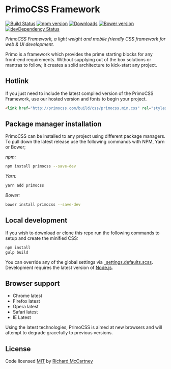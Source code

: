 # PrimoCSS Framework

[![Build Status](https://travis-ci.org/primocss/primocss.svg?branch=develop)](https://travis-ci.org/primocss/primocss)
[![npm version](https://badge.fury.io/js/primocss.svg)](http://badge.fury.io/js/primocss)
[![Downloads](http://img.shields.io/npm/dm/primocss.svg)](https://www.npmjs.com/package/primocss)
[![Bower version](https://badge.fury.io/bo/primocss.svg)](https://badge.fury.io/bo/primocss)
[![devDependency Status](https://david-dm.org/primocss/primocss/dev-status.svg)](https://david-dm.org/primocss/primocss#info=devDependencies)

*PrimoCSS Framework, a light weight and mobile friendly CSS framework for web & UI development.*

Primo is a framework which provides the prime starting blocks for any front-end requirements. Without supplying out of the box solutions or mantras to follow, it creates a solid architecture to kick-start any project.

## Hotlink

If you just need to include the latest compiled version of the PrimoCSS Framework, use our hosted version and fonts to begin your project.

``` html
<link href="http://primocss.com/build/css/primocss.min.css" rel="stylesheet" media="screen" type="text/css">
```

## Package manager installation

PrimoCSS can be installed to any project using different package managers. To pull down the latest release use the following commands with NPM, Yarn or Bower;

*npm:*

``` bash
npm install primocss --save-dev
```

*Yarn:*

``` bash
yarn add primocss
```

*Bower:*

```bash
bower install primocss --save-dev
```

## Local development

If you wish to download or clone this repo run the following commands to setup and create the minified CSS:

``` bash
npm install
gulp build
```

You can override any of the global settings via [_settings.defaults.scss](scss/_settings.defaults.scss). Development requires the latest version of [Node.js](https://nodejs.org/en/).

## Browser support

- Chrome latest
- Firefox latest
- Opera latest
- Safari latest
- IE Latest

Using the latest technologies, PrimoCSS is aimed at new browsers and will attempt to degrade gracefully to previous versions.

## License

Code licensed [MIT](https://github.com/primocss/primocss/blob/develop/LICENSE.md) by [Richard McCartney](http://www.github/richmccartney/)
